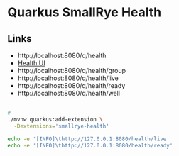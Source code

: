 # Quarkus SmallRye Health

## Links

- http://localhost:8080/q/health
- [Health UI](http://localhost:8080/q/health-ui/)
- http://localhost:8080/q/health/group
- http://localhost:8080/q/health/live
- http://localhost:8080/q/health/ready
- http://localhost:8080/q/health/well

##

```sh
#
./mvnw quarkus:add-extension \
  -Dextensions='smallrye-health'
```

```sh
echo -e '[INFO]\thttp://127.0.0.1:8080/health/live'
echo -e '[INFO]\thttp://127.0.0.1:8080/health/ready'
```
